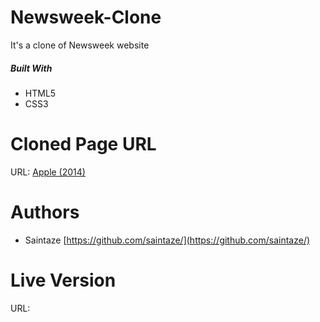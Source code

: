 # Newsweek-Clone
It's a clone of Newsweek website

##### Built With
+ HTML5
+ CSS3

# Cloned Page URL

URL:  [Apple (2014)](https://www.newsweek.com/)

# Authors
+ Saintaze [https://github.com/saintaze/](https://github.com/saintaze/)

# Live Version

URL: 
